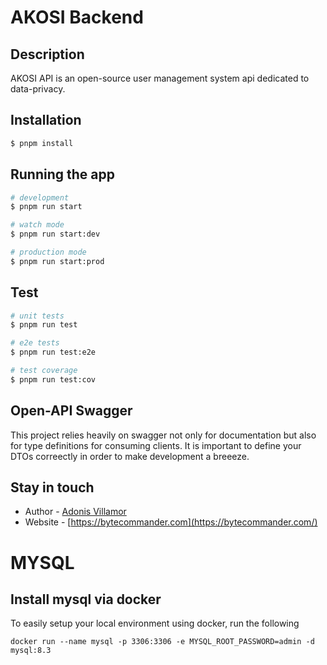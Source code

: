 # AKOSI Backend

## Description

AKOSI API is an open-source user management system api dedicated to data-privacy.

## Installation

```bash
$ pnpm install
```

## Running the app

```bash
# development
$ pnpm run start

# watch mode
$ pnpm run start:dev

# production mode
$ pnpm run start:prod
```

## Test

```bash
# unit tests
$ pnpm run test

# e2e tests
$ pnpm run test:e2e

# test coverage
$ pnpm run test:cov
```
## Open-API Swagger

This project relies heavily on swagger not only for documentation but also for type definitions for consuming clients. It is important to define your DTOs correectly in order to make development a breeeze.

## Stay in touch

- Author - [Adonis Villamor](https://bytecommander.com)
- Website - [https://bytecommander.com](https://bytecommander.com/)


# MYSQL

## Install mysql via docker

To easily setup your local environment using docker, run the following

```
docker run --name mysql -p 3306:3306 -e MYSQL_ROOT_PASSWORD=admin -d mysql:8.3
```